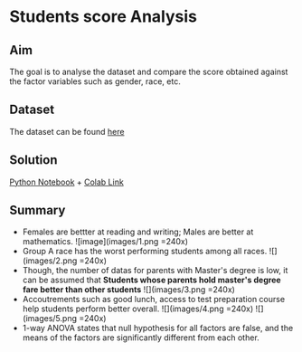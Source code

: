 # Students score Analysis
## Aim
The goal is to analyse the dataset and compare the score obtained against the factor variables such as gender, race, etc.

## Dataset
The dataset can be found [here](dataset/)

## Solution
[Python Notebook](student_performance_analysis.ipynb) + [Colab Link](https://colab.research.google.com/drive/1k5F4IOU-QHIvlQNjIM7kAFASfcq6pnB1)

## Summary
*  Females are bettter at reading and writing; Males are better at mathematics.
![image](images/1.png =240x)
* Group A race has the worst performing students among all races.
![](images/2.png =240x)
* Though, the number of datas for parents with Master's degree is low, it can be assumed that **Students whose parents hold master's degree fare better than other students**
![](images/3.png =240x)
* Accoutrements such as good lunch, access to test preparation course help students perform better overall.
![](images/4.png =240x)
![](images/5.png =240x)
* 1-way ANOVA states that null hypothesis for all factors are false, and the means of the factors are significantly different from each other.